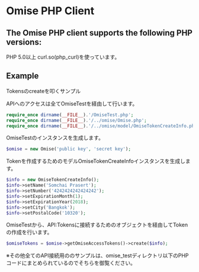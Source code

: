 # Omise PHP Client

## The Omise PHP client supports the following PHP versions:
PHP 5.0以上
curl.so(php_curl)を使っています。

## Example
Tokensのcreateを叩くサンプル

APIへのアクセスは全てOmiseTestを経由して行います。
```php
require_once dirname(__FILE__).'/OmiseTest.php';
require_once dirname(__FILE__).'/../omise/Omise.php';
require_once dirname(__FILE__).'/../omise/model/OmiseTokenCreateInfo.php';
```

OmiseTestのインスタンスを生成します。
```php
$omise = new Omise('public key', 'secret key');
```

Tokenを作成するためのモデルOmiseTokenCreateInfoインスタンスを生成します。
```php
$info = new OmiseTokenCreateInfo();
$info->setName('Somchai Prasert');
$info->setNumber('4242424242424242');
$info->setExpirationMonth(1);
$info->setExpirationYear(2018);
$info->setCity('Bangkok');
$info->setPostalCode('10320');
```

OmiseTestから、API:Tokensに接続するためのオブジェクトを経由してTokenの作成を行います。
```php
$omiseTokens = $omise->getOmiseAccessTokens()->create($info);
```

※その他全てのAPI接続用ののサンプルは、omise_testディレクトリ以下のPHPコードにまとめられているのでそちらを御覧ください。